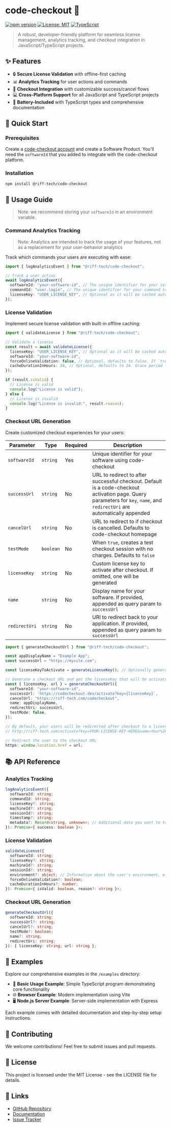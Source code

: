 # code-checkout 🚀

[![npm version](https://badge.fury.io/js/@riff-tech%2Fcode-checkout.svg)](https://badge.fury.io/js/@riff-tech%2Fcode-checkout)
[![License: MIT](https://img.shields.io/badge/License-MIT-yellow.svg)](https://opensource.org/licenses/MIT)
[![TypeScript](https://img.shields.io/badge/TypeScript-Ready-blue.svg)](https://www.typescriptlang.org/)

> A robust, developer-friendly platform for seamless license management, analytics tracking, and checkout integration in JavaScript/TypeScript projects.

## ✨ Features

- 🔒 **Secure License Validation** with offline-first caching
- 📊 **Analytics Tracking** for user actions and commands
- 🛒 **Checkout Integration** with customizable success/cancel flows
- 💻 **Cross-Platform Support** for all JavaScript and TypeScript projects
- 🔋 **Battery-Included** with TypeScript types and comprehensive documentation

## 🚀 Quick Start

### Prerequisites

Create a [code-checkout account](https://riff-tech.com/sign-up) and create a Software Product. You'll need the `softwareId` that you added to integrate with the code-checkout platform.

### Installation

```bash
npm install @riff-tech/code-checkout
```

## 📖 Usage Guide

> Note: we recommend storing your `softwareId` in an environment variable.

### Command Analytics Tracking

> Note: Analytics are intended to track the usage of your features, not as a replacement for your user-behavior analytics

Track which commands your users are executing with ease:

```typescript
import { logAnalyticsEvent } from "@riff-tech/code-checkout";

// Track a user action
await logAnalyticsEvent({
  softwareId: "your-software-id", // The unique identifier for your software, e.g. com.mypublisher.mysoftware
  commandId: "user.login", // The unique identifier for your command to track its usage
  licenseKey: "USER_LICENSE_KEY", // Optional as it will be cached automatically
});
```

### License Validation

Implement secure license validation with built-in offline caching:

```typescript
import { validateLicense } from "@riff-tech/code-checkout";

// Validate a license
const result = await validateLicense({
  licenseKey: "USER_LICENSE_KEY", // Optional as it will be cached automatically
  softwareId: "your-software-id",
  forceOnlineValidation: false, // Optional, defaults to false. If `true` the license will skip the cache and validate against the server
  cacheDurationInHours: 24, // Optional, defaults to 24. Grace period for offline usage
});

if (result.isValid) {
  // License is valid
  console.log("License is valid");
} else {
  // License is invalid
  console.log("License is invalid:", result.reason);
}
```

### Checkout URL Generation

Create customized checkout experiences for your users:

| Parameter     | Type      | Required | Description                                                                                                                                                                |
| ------------- | --------- | -------- | -------------------------------------------------------------------------------------------------------------------------------------------------------------------------- |
| `softwareId`  | `string`  | Yes      | Unique identifier for your software using code-checkout                                                                                                                    |
| `successUrl`  | `string`  | No       | URL to redirect to after successful checkout. Default is a code-checkout activation page. Query parameters for `key`, `name`, and `redirectUri` are automatically appended |
| `cancelUrl`   | `string`  | No       | URL to redirect to if checkout is cancelled. Defaults to code-checkout homepage                                                                                            |
| `testMode`    | `boolean` | No       | When `true`, creates a test checkout session with no charges. Defaults to `false`                                                                                          |
| `licenseKey`  | `string`  | No       | Custom license key to activate after checkout. If omitted, one will be generated                                                                                           |
| `name`        | `string`  | No       | Display name for your software. If provided, appended as query param to `successUrl`                                                                                       |
| `redirectUri` | `string`  | No       | URI to redirect back to your application. If provided, appended as query param to `successUrl`                                                                             |

```typescript
import { generateCheckoutUrl } from "@riff-tech/code-checkout";

const appDisplayName = "Example App";
const successUrl = "https://mysite.com";

const licenseKeyToActivate = generateLicenseKey(); // Optionally generate a license key and pass it to `generateCheckoutUrl` for activation after checkout success

// Generate a checkout URL and get the licenseKey that will be activated
const { licenseKey, url } = generateCheckoutUrl({
  softwareId: "your-software-id",
  successUrl: `https://codecheckout.dev/activate?key={licenseKey}`,
  cancelUrl: "https://riff-tech.com/codecheckout",
  name: appDisplayName,
  redirectUri: successUrl,
  testMode: false,
});

// By default, your users will be redirected after checkout to a license page, like this:
// http://riff-tech.com/activate?key=YOUR-LICENSE-KEY-HERE&name=Your%20Software%20Name&redirectUri=https://your-app.com

// Redirect the user to the checkout URL
https: window.location.href = url;
```

## 📚 API Reference

### Analytics Tracking

```typescript
logAnalyticsEvent({
  softwareId: string;
  commandId: string;
  licenseKey?: string;
  machineId?: string;
  sessionId?: string;
  timestamp?: string;
  metadata?: Record<string, unknown>; // Additional data you want to track
}): Promise<{ success: boolean }>;
```

### License Validation

```typescript
validateLicense({
  softwareId: string;
  licenseKey?: string;
  machineId?: string;
  sessionId?: string;
  environment?: object; // Information about the user's environment, e.g. IDE, version, etc.
  forceOnlineValidation?: boolean;
  cacheDurationInHours?: number;
}): Promise<{ isValid: boolean, reason?: string }>;
```

### Checkout URL Generation

```typescript
generateCheckoutUrl({
  softwareId: string;
  successUrl?: string;
  cancelUrl?: string;
  testMode?: boolean;
  name?: string;
  redirectUri: string;
}): { licenseKey: string; url: string };
```

## 🎯 Examples

Explore our comprehensive examples in the `/examples` directory:

- 🔨 **Basic Usage Example**: Simple TypeScript program demonstrating core functionality
- 🌐 **Browser Example**: Modern implementation using Vite
- 🖥️ **Node.js Server Example**: Server-side implementation with Express

Each example comes with detailed documentation and step-by-step setup instructions.

## 🤝 Contributing

We welcome contributions! Feel free to submit issues and pull requests.

## 📄 License

This project is licensed under the MIT License - see the LICENSE file for details.

## 🔗 Links

- [GitHub Repository](https://github.com/Riff-Technologies/code-checkout)
- [Documentation](https://github.com/Riff-Technologies/code-checkout/tree/main/examples)
- [Issue Tracker](https://github.com/Riff-Technologies/code-checkout/issues)
